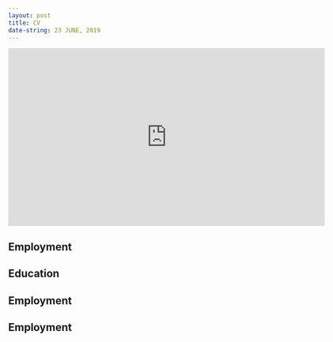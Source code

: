 ```yaml
---
layout: post
title: CV
date-string: 23 JUNE, 2019
---
```


<center>
<iframe src="https://player.vimeo.com/video/222176310?title=0&byline=0&portrait=0" width="640" height="360" frameborder="0" allow="autoplay; fullscreen" allowfullscreen></iframe>
</center>




<h2>Employment</h2>

<h2>Education</h2>

<h2>Employment</h2>

<h2>Employment</h2>
